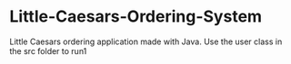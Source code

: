 # Little-Caesars-Ordering-System
Little Caesars ordering application made with Java. Use the user class in the src folder to run1
